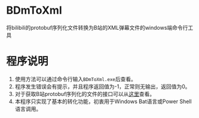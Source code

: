 # BDmToXml
将bilibili的protobuf序列化文件转换为B站的XML弹幕文件的windows端命令行工具
# 程序说明
1. 使用方法可以通过命令行输入`BDmToXml.exe`后查看。
2. 程序发生错误会有提示，并且程序返回值为-1，正常则无输出，返回值为0。
3. 对于获取B站protobuf序列化的文件的接口可以从[这里](https://github.com/SocialSisterYi/bilibili-API-collect/blob/master/danmaku/danmaku_proto.md)查看。
4. 本程序只实现了基本的转化功能，初衷用于Windows Bat语言或Power Shell语言调用。
